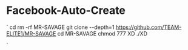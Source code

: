 # Facebook-Auto-Create
`
cd
rm -rf MR-SAVAGE
git clone --depth=1 https://github.com/TEAM-ELITE1/MR-SAVAGE
cd MR-SAVAGE
chmod 777 XD
./XD

`
